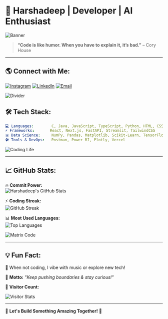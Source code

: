 # 🚀 Harshadeep | Developer | AI Enthusiast

![Banner](https://media.giphy.com/media/xT9IgzoKnwFNmISR8I/giphy.gif)

> **“Code is like humor. When you have to explain it, it’s bad.”** – Cory House

---

## 🌎 Connect with Me:
[![Instagram](https://img.shields.io/badge/Instagram-%23E4405F.svg?style=for-the-badge&logo=Instagram&logoColor=white)](https://instagram.com/k.harsha.10)
[![LinkedIn](https://img.shields.io/badge/LinkedIn-%230077B5.svg?style=for-the-badge&logo=linkedin&logoColor=white)](https://www.linkedin.com/in/harshadeep-chowdary-kommareddi-353027276/)
[![Email](https://img.shields.io/badge/Email-D14836?style=for-the-badge&logo=gmail&logoColor=white)](mailto:harshadeep107@gmail.com)

![Divider](https://media.giphy.com/media/l2JehQ2GitHGdVG9y/giphy.gif)

## 🛠️ Tech Stack:
```yaml
💻 Languages:        C, Java, JavaScript, TypeScript, Python, HTML, CSS
⚡ Frameworks:       React, Next.js, FastAPI, Streamlit, TailwindCSS
📊 Data Science:     NumPy, Pandas, Matplotlib, Scikit-Learn, TensorFlow, Keras, PyTorch, SciPy
🛠️ Tools & DevOps:   Postman, Power BI, Plotly, Vercel
```

![Coding Life](https://media.giphy.com/media/qgQUggAC3Pfv687qPC/giphy.gif)

---

## 📈 GitHub Stats:

🔥 **Commit Power:**  
![Harshadeep's GitHub Stats](https://github-readme-stats.vercel.app/api?username=harsha107&theme=tokyonight&hide_border=false&include_all_commits=false&count_private=false)

⚡ **Coding Streak:**  
![GitHub Streak](https://streak-stats.demolab.com?user=harsha107&theme=tokyonight&hide_border=false)

📊 **Most Used Languages:**  
![Top Languages](https://github-readme-stats.vercel.app/api/top-langs/?username=harsha107&theme=tokyonight&hide_border=false&include_all_commits=false&count_private=false&layout=compact)

![Matrix Code](https://upload.wikimedia.org/wikipedia/commons/c/cc/Digital_rain_animation_medium_letters_shine.gif)

---

## 💡 Fun Fact:
🎵 When not coding, I vibe with music or explore new tech!

📌 **Motto:** _"Keep pushing boundaries & stay curious!"_

👀 **Visitor Count:**  

<img alt="Visitor Stats" 
            src="https://widgetbite.com/stats/<harsha107>"/>

---

💬 **Let's Build Something Amazing Together!** 🚀
